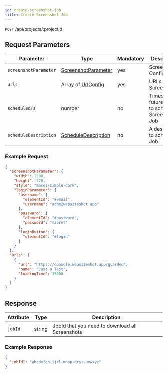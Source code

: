 ```yaml
---
id: create-screenshot-job
title: Create Screenshot Job
---
```


`POST` /api/projects/:projectId

## Request Parameters

| Parameter             | Type                                                   | Mandatory | Description                                           |
| --------------------- | ------------------------------------------------------ | --------- | ----------------------------------------------------- |
| `screenshotParameter` | [ScreenshotParameter](../types/ScreenshotParameter.md) | yes       | Screenshot Configuration                              |
| `urls`                | Array of [UrlConfig](../types/UrlConfig.md)            | yes       | URLs of Screenshots                                   |
| `scheduledTs`         | number                                                 | no        | Timestamp in future when to schedule a Screenshot Job |
| `scheduleDescription` | [ScheduleDescription](../types/ScheduleDescription.md) | no        | A description to schedule a Job                       |

### Example Request

```json
{
  "screenshotParameter": {
    "width": 1200,
    "height": 720,
    "style": "macos-simple-dark",
    "loginParameter": {
      "username": {
        "elementId": "#email",
        "username": "adam@websiteshot.app"
      },
      "password": {
        "elementId": "#password",
        "password": "s3cret"
      },
      "loginButton": {
        "elementId": "#login"
      }
    }
  },
  "urls": [
    {
      "url": "https://console.websiteshot.app/guarded",
      "name": "Just a Test",
      "loadingTime": 15000
    }
  ]
}
```

## Response

| Attribute | Type   | Description                                     |
| --------- | ------ | ----------------------------------------------- |
| `jobId`   | string | JobId that you need to download all Screenshots |

### Example Response

```json
{
  "jobId": "abcdefgh-ijkl-mnop-qrst-uvwxyz"
}
```
